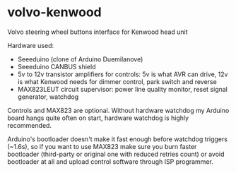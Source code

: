 volvo-kenwood
=============

Volvo steering wheel buttons interface for Kenwood head unit

Hardware used:
- Seeeduino (clone of Arduino Duemilanove)
- Seeeduino CANBUS shield
- 5v to 12v transistor amplifiers for controls: 5v is what AVR can drive, 12v is what Kenwood
  needs for dimmer control, park switch and reverse
- MAX823LEUT circuit supervisor: power line quality monitor, reset signal generator, watchdog

Controls and MAX823 are optional. Without hardware watchdog my Arduino board hangs quite often on
start, hardware watchdog is highly recommended.

Arduino's bootloader doesn't make it fast enough before watchdog triggers (~1.6s), so if you want to
use MAX823 make sure you burn faster bootloader (third-party or original one with reduced retries
count) or avoid bootloader at all and upload control software through ISP programmer.
